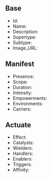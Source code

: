 ## Base
- <span class="text-field" data-tooltip="Text">Id</span>: 
- <span class="text-field" data-tooltip="Text">Name</span>: 
- <span class="text-field" data-tooltip="Text">Description</span>: 
- <span class="text-field" data-tooltip="Text">Supertype</span>: 
- <span class="text-field" data-tooltip="Text">Subtype</span>: 
- <span class="text-field" data-tooltip="Text">Image_URL</span>: 

## Manifest
- <span class="text-field" data-tooltip="Text">Presence</span>: 
- <span class="text-field" data-tooltip="Text">Scope</span>: 
- <span class="number-field" data-tooltip="Number, max: 0">Duration</span>: 
- <span class="text-field" data-tooltip="Text">Intensity</span>: 
- <span class="multi-link-field" data-tooltip="Multi Trait">Empowerments</span>: 
- <span class="multi-link-field" data-tooltip="Multi Location">Environments</span>: 
- <span class="multi-link-field" data-tooltip="Multi Species">Carriers</span>: 

## Actuate
- <span class="text-field" data-tooltip="Text">Effect</span>: 
- <span class="link-field" data-tooltip="Single Object">Catalysts</span>: 
- <span class="multi-link-field" data-tooltip="Multi Character">Wielders</span>: 
- <span class="multi-link-field" data-tooltip="Multi Institution">Handlers</span>: 
- <span class="multi-link-field" data-tooltip="Multi Character">Enablers</span>: 
- <span class="multi-link-field" data-tooltip="Multi Construct">Triggers</span>: 
- <span class="multi-link-field" data-tooltip="Multi Phenomenon">Affinity</span>: 

